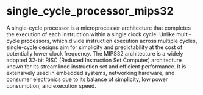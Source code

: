 # single_cycle_processor_mips32
A single-cycle processor is a microprocessor architecture that completes the execution of each instruction within a single clock cycle. Unlike multi-cycle processors, which divide instruction execution across multiple cycles, single-cycle designs aim for simplicity and predictability at the cost of potentially lower clock frequency.
The MIPS32 architecture is a widely adopted 32-bit RISC (Reduced Instruction Set Computer) architecture known for its streamlined instruction set and efficient performance. It is extensively used in embedded systems, networking hardware, and consumer electronics due to its balance of simplicity, low power consumption, and execution speed.
